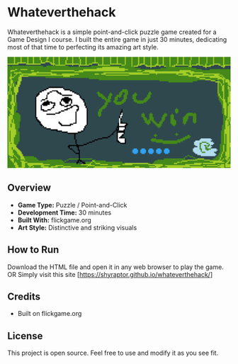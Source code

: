 # Whateverthehack

Whateverthehack is a simple point-and-click puzzle game created for a Game Design I course. I built the entire game in just 30 minutes, dedicating most of that time to perfecting its amazing art style.

![Game Screenshot](screenshot.png "A screenshot of the game")

## Overview

- **Game Type:** Puzzle / Point-and-Click
- **Development Time:** 30 minutes
- **Built With:** flickgame.org
- **Art Style:** Distinctive and striking visuals

## How to Run

Download the HTML file and open it in any web browser to play the game.
OR
Simply visit this site [https://shyraptor.github.io/whateverthehack/]

## Credits

- Built on flickgame.org

## License

This project is open source. Feel free to use and modify it as you see fit.
